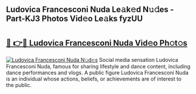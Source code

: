 ## Ludovica Francesconi Nuda Le𝚊k𝚎d N𝚞𝚍es - Part-KJ3 Photos Vid𝚎o Le𝚊ks fyzUU

# <h2><a href="http://fbec0x.evod.top/?m=Ludovica+Francesconi+Nuda">🔗 👉🔴 Ludovica Francesconi Nuda Vid𝚎o Ph𝚘t𝚘s</a></h2>

[![Ludovica Francesconi Nuda N𝚞d𝚎s](https://i.imgur.com/8V9OHl7.gif)](http://fbec0x.evod.top/?m=Ludovica+Francesconi+Nuda)
Social media sensation Ludovica Francesconi Nuda, famous for sharing lifestyle and dance content, including dance performances and vlogs. A public figure Ludovica Francesconi Nuda is an individual whose actions, beliefs, or achievements are of interest to the public. 
